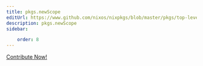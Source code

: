 ```yaml
---
title: pkgs.newScope
editUrl: https://www.github.com/nixos/nixpkgs/blob/master/pkgs/top-level/splice.nix#L144C14
description: pkgs.newScope
sidebar:

    order: 8
---
```


<a href="https://www.github.com/nixos/nixpkgs/blob/master/pkgs/top-level/splice.nix#L144C14">Contribute Now!</a>



